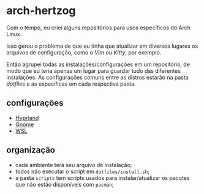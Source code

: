 # arch-hertzog

Com o tempo, eu criei alguns repositórios para usos específicos do Arch Linux.

Isso gerou o problema de que eu tinha que atualizar em diversos lugares os arquivos de configuração, como o *Vim* ou *Kitty*, por exemplo.

Então agrupei todas as instalações/configurações em um repositório, de modo que eu teria apenas um lugar para guardar tudo das diferentes instalações. As configurações comuns entre as distros estarão na pasta *dotfiles* e as específicas em cada respectiva pasta.

## configurações

- [Hyprland](hyprland/README.md)
- [Gnome](gnome/README.md)
- [WSL](wsl/README.md)

## organização

- cada ambiente terá seu arquivo de instalação;
- todos irão executar o script em `dotfiles/install.sh`;
- a pasta `scripts` tem scripts usados para instalar/atualizar os pacotes que não estão disponíveis com `pacman`;

